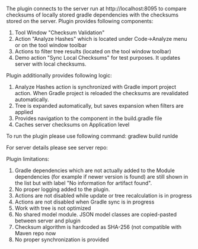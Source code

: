 The plugin connects to the server run at http://localhost:8095 to compare checksums of locally stored gradle
dependencies with the checksums stored on the server.
Plugin provides following components:
1. Tool Window "Checksum Validation"
2. Action "Analyze Hashes" which is located under Code->Analyze menu or on the tool window toolbar
3. Actions to filter tree results (located on the tool window toolbar)
4. Demo action "Sync Local Checksums" for test purposes. It updates server with local checksums.

Plugin additionally provides following logic:
1. Analyze Hashes action is synchronized with Gradle import project action. When Gradle project is reloaded the checksums
   are revalidated automatically.
2. Tree is expanded automatically, but saves expansion when filters are applied
3. Provides navigation to the component in the build.gradle file
4. Caches server checksums on Application level

To run the plugin please use following command:
gradlew build runIde

For server details please see server repo: 

Plugin limitations:
1. Gradle dependencies which are not actually added to the Module dependencies (for example if newer version is found)
are still shown in the list but with label "No information for artifact found".
2. No proper logging added to the plugin.
3. Actions are not disabled while update or tree recalculation is in progress
4. Actions are not disabled when Gradle sync is in progress
5. Work with tree is not optimized 
6. No shared model module. JSON model classes are copied-pasted between server and plugin 
7. Checksum algorithm is hardcoded as SHA-256 (not compatible with Maven repo now
8. No proper synchronization is provided